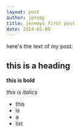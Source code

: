 ```yaml
---
layout: post
author: jeremy
title: jeremys first post
date: 2014-01-08
---
```


here's the text of my post.

## this is a heading

**this is bold**

*this is italics*

* this 
* is
* a 
* list
